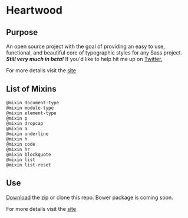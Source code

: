 # Heartwood

## Purpose

An open source project with the goal of providing an easy to use, functional, and beautiful core of typographic styles for any Sass project. ***Still very much in beta!*** 
If you'd like to help hit me up on [Twitter.](https://twitter.com/iangfleming)

For more details visit the [site](http://ianfleming.me/heartwood)

## List of Mixins


```
@mixin document-type
@mixin module-type
@mixin element-type
@mixin p
@mixin dropcap
@mixin a
@mixin underline
@mixin h
@mixin code
@mixin hr
@mixin blockquote
@mixin list
@mixin list-reset
```

## Use

[Download](https://github.com/iangfleming/heartwood/archive/master.zip) the zip or clone this repo.
Bower package is coming soon.

For more details visit the [site](http://ianfleming.me/heartwood)
